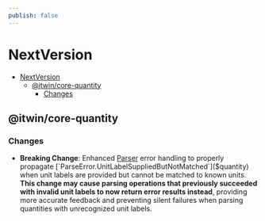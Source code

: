 ```yaml
---
publish: false
---
```

# NextVersion

- [NextVersion](#nextversion)
  - [@itwin/core-quantity](#itwincore-quantity)
    - [Changes](#changes)

## @itwin/core-quantity

### Changes

- **Breaking Change**: Enhanced [Parser]($quantity) error handling to properly propagate [`ParseError.UnitLabelSuppliedButNotMatched`]($quantity) when unit labels are provided but cannot be matched to known units. **This change may cause parsing operations that previously succeeded with invalid unit labels to now return error results instead**, providing more accurate feedback and preventing silent failures when parsing quantities with unrecognized unit labels.
